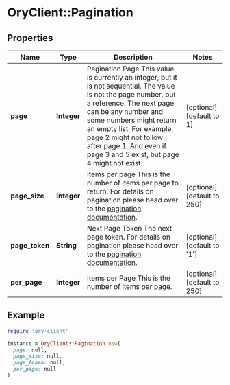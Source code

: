 # OryClient::Pagination

## Properties

| Name | Type | Description | Notes |
| ---- | ---- | ----------- | ----- |
| **page** | **Integer** | Pagination Page  This value is currently an integer, but it is not sequential. The value is not the page number, but a reference. The next page can be any number and some numbers might return an empty list.  For example, page 2 might not follow after page 1. And even if page 3 and 5 exist, but page 4 might not exist. | [optional][default to 1] |
| **page_size** | **Integer** | Items per page  This is the number of items per page to return. For details on pagination please head over to the [pagination documentation](https://www.ory.sh/docs/ecosystem/api-design#pagination). | [optional][default to 250] |
| **page_token** | **String** | Next Page Token  The next page token. For details on pagination please head over to the [pagination documentation](https://www.ory.sh/docs/ecosystem/api-design#pagination). | [optional][default to &#39;1&#39;] |
| **per_page** | **Integer** | Items per Page  This is the number of items per page. | [optional][default to 250] |

## Example

```ruby
require 'ory-client'

instance = OryClient::Pagination.new(
  page: null,
  page_size: null,
  page_token: null,
  per_page: null
)
```

